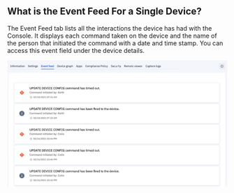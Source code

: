 ## What is the Event Feed For a Single Device?

  

The Event Feed tab lists all the interactions the device has had with the Console. It displays each command taken on the device and the name of the person that initiated the command with a date and time stamp. You can access this event field under the device details.

  

![event feed](./images/8-eventfeed.png)
